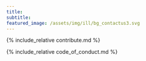 ```yaml
---
title: 
subtitle: 
featured_image: /assets/img/ill/bg_contactus3.svg
---
```


{% include_relative contribute.md %}

{% include_relative code_of_conduct.md %}